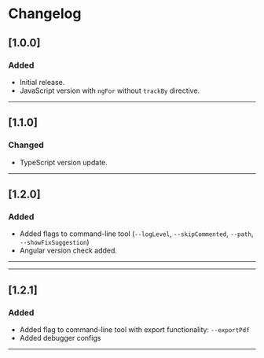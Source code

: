 # Changelog

## [1.0.0]
### Added
- Initial release.
- JavaScript version with `ngFor` without `trackBy` directive.

---

## [1.1.0]
### Changed
- TypeScript version update.

---

## [1.2.0]
### Added
- Added flags to command-line tool (`--logLevel`, `--skipCommented`, `--path`, `--showFixSuggestion`)
- Angular version check added.

---

---

## [1.2.1]
### Added
- Added flag to command-line tool with export functionality: `--exportPdf`
- Added debugger configs

---